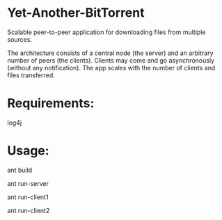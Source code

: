 # Yet-Another-BitTorrent

Scalable peer-to-peer application for downloading files from multiple sources.

The architecture consists of a central node (the server) and an arbitrary number of peers (the clients). Clients may come and go asynchronously (without any notification). The app scales with the number of clients and files transferred.

# Requirements:
log4j

# Usage:
ant build

ant run-server

ant run-client1

ant run-client2

